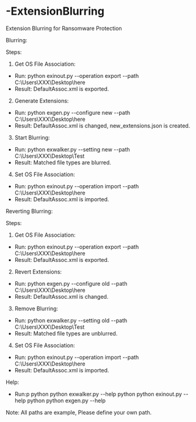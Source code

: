 # -ExtensionBlurring
 Extension Blurring for Ransomware Protection


Blurring:

Steps:
1) Get OS File Association:
 - Run: python exinout.py --operation export --path C:\\Users\\XXX\\Desktop\\here
 - Result: DefaultAssoc.xml is exported.

2) Generate Extensions:
 - Run: python exgen.py --configure new --path C:\Users\XXX\Desktop\here
 - Result: DefaultAssoc.xml is changed, new_extensions.json is created.

3) Start Blurring:
 - Run: python exwalker.py --setting new --path C:\Users\XXX\Desktop\Test
 - Result: Matched file types are blurred.

4) Set OS File Association:
 - Run: python exinout.py --operation import --path C:\\Users\\XXX\\Desktop\\here
 - Result: DefaultAssoc.xml is imported.


Reverting Blurring:

Steps:
1) Get OS File Association:
 - Run: python exinout.py --operation export --path C:\\Users\\XXX\\Desktop\\here
 - Result: DefaultAssoc.xml is exported.

2) Revert Extensions:
 - Run: python exgen.py --configure old --path C:\Users\XXX\Desktop\here
 - Result: DefaultAssoc.xml is changed.

3) Remove Blurring:
 - Run: python exwalker.py --setting old --path C:\Users\XXX\Desktop\Test
 - Result: Matched file types are unblurred.
 
 4) Set OS File Association:
 - Run: python exinout.py --operation import --path C:\\Users\\XXX\\Desktop\\here
 - Result: DefaultAssoc.xml is imported.

Help:
 - Run:p
   python python exwalker.py --help
   python python exinout.py --help
   python python exgen.py --help


Note: 
 All paths are example, Please define your own path.
   
 
 
